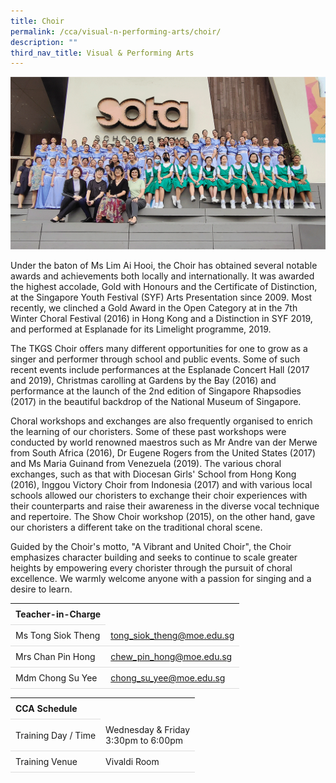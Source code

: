 ```yaml
---
title: Choir
permalink: /cca/visual-n-performing-arts/choir/
description: ""
third_nav_title: Visual & Performing Arts
---
```

<style>
table {
  border-collapse: collapse;
  width: 100%;
}

th, td {
  padding: 8px;
  text-align: left;
  border-bottom: 1px solid #ddd;
}

tr:hover {background-color: #F5F5DC;}
</style>

<img src="/images/CCA/Choir/tkgschoir.gif">

<p>Under the baton of Ms Lim Ai Hooi, the Choir has obtained several notable awards and achievements both locally and internationally. It was awarded the highest accolade, Gold with Honours and the Certificate of Distinction, at the Singapore Youth Festival (SYF) Arts Presentation since 2009. Most recently, we clinched a Gold Award in the Open Category at in the 7th Winter Choral Festival (2016) in Hong Kong and a Distinction in SYF 2019, and performed at Esplanade for its Limelight programme, 2019.</p>
<p>The TKGS Choir offers many different opportunities for one to grow as a singer and performer through school and public events. Some of such recent events include performances at the Esplanade Concert Hall (2017 and 2019), Christmas carolling at Gardens by the Bay (2016) and performance at the launch of the 2nd edition of Singapore Rhapsodies (2017) in the beautiful backdrop of the National Museum of Singapore.&nbsp;</p>
<p>Choral workshops and exchanges are also frequently organised to enrich the learning of our choristers. Some of these past workshops were conducted by world renowned maestros such as Mr Andre van der Merwe from South Africa (2016), Dr Eugene Rogers from the United States (2017) and Ms Maria Guinand from Venezuela (2019). The various choral exchanges, such as that with Diocesan Girls' School from Hong Kong (2016), Inggou Victory Choir from Indonesia (2017) and with various local schools allowed our choristers to exchange their choir experiences with their counterparts and raise their awareness in the diverse vocal technique and repertoire. The Show Choir workshop (2015), on the other hand, gave our choristers a different take on the traditional choral scene.</p>
<p>Guided by the Choir's motto, "A Vibrant and United Choir", the Choir emphasizes character building and seeks to continue to scale greater heights by empowering every chorister through the pursuit of choral excellence. We warmly welcome anyone with a passion for singing and a desire to learn.</p>
<table>
	<tbody>
		<tr>
			<th colspan="1">Teacher-in-Charge</th>
		</tr>
		<tr>
			<td rowspan="1">Ms Tong Siok Theng </td>
			<td><a target="" href="mailto:tong_siok_theng@moe.edu.sg">tong_siok_theng@moe.edu.sg</a></td>
		</tr>
		<tr>
			<td rowspan="1">Mrs Chan Pin Hong</td>
			<td><a target="" href="mailto:chew_pin_hong@moe.edu.sg">chew_pin_hong@moe.edu.sg</a></td>
		</tr>
		<tr>
			<td rowspan="1">Mdm Chong Su Yee </td>
			<td><a target="" href="mailto:chong_su_yee@moe.edu.sg">chong_su_yee@moe.edu.sg</a></td>
		</tr>
	</tbody>
</table>
<table>
	<tbody>
		<tr>
			<th colspan="1">CCA Schedule</th>
</tr>
		<tr>
	<td rowspan="1"> Training Day / Time</td>
<td>Wednesday &amp; Friday<br>
	3:30pm to 6:00pm
			</td>
		</tr>
		<tr>
			<td rowspan="1">Training Venue</td>
			<td rowspan="1">Vivaldi Room</td>
		</tr>
	</tbody>
</table>